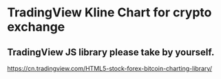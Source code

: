 TradingView Kline Chart for crypto exchange
=================

TradingView JS library please take by yourself.
----
https://cn.tradingview.com/HTML5-stock-forex-bitcoin-charting-library/


